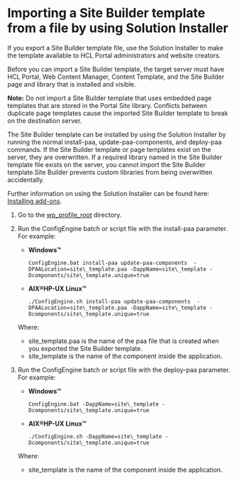 # Importing a Site Builder template from a file by using Solution Installer

If you export a Site Builder template file, use the Solution Installer to make the template available to HCL Portal administrators and website creators.

Before you can import a Site Builder template, the target server must have HCL Portal, Web Content Manager, Content Template, and the Site Builder page and library that is installed and visible.

**Note:** Do not import a Site Builder template that uses embedded page templates that are stored in the Portal Site library. Conflicts between duplicate page templates cause the imported Site Builder template to break on the destination server.

The Site Builder template can be installed by using the Solution Installer by running the normal install-paa, update-paa-components, and deploy-paa commands. If the Site Builder template or page templates exist on the server, they are overwritten. If a required library named in the Site Builder template file exists on the server, you cannot import the Site Builder template.Site Builder prevents custom libraries from being overwritten accidentally.

Further information on using the Solution Installer can be found here: [Installing add-ons](../config/int_sol_installer.md).

1.  Go to the [wp\_profile\_root](../reference/wpsdirstr.md) directory.

2.  Run the ConfigEngine batch or script file with the install-paa parameter. For example:

    -   **Windows™**

        ```
        ConfigEngine.bat install-paa update-paa-components  -DPAALocation=site\_template.paa -DappName=site\_template -Dcomponents/site\_template.unique=true 
        ```

    -   **AIX®HP-UX Linux™**

        ```
        ./ConfigEngine.sh install-paa update-paa-components  -DPAALocation=site\_template.paa -DappName=site\_template -Dcomponents/site\_template.unique=true 
        ```

    Where:

    -   site\_template.paa is the name of the paa file that is created when you exported the Site Builder template.
    -   site\_template is the name of the component inside the application.
3.  Run the ConfigEngine batch or script file with the deploy-paa parameter. For example:

    -   **Windows™**

        ```
        ConfigEngine.bat -DappName=site\_template -Dcomponents/site\_template.unique=true 
        ```

    -   **AIX®HP-UX Linux™**

        ```
        ./ConfigEngine.sh -DappName=site\_template -Dcomponents/site\_template.unique=true 
        ```

    Where:

    -   site\_template is the name of the component inside the application.


